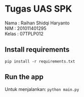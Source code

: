 # Tugas UAS SPK
Nama : Raihan Shidqi Haryanto <br>
NIM : 201011401295 <br>
Kelas : 07TPLP012 <br>

## Install requirements
```pip install -r requirements.txt```

## Run the app
Untuk menjalankan:
```python main.py```
